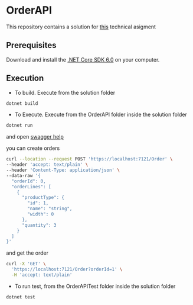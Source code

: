 # OrderAPI

This repository contains a solution for [this](https://github.com/albumprinter/dotnet-engineer-assignment) technical asigment 

## Prerequisites
Download and install the [.NET Core SDK 6.0](https://dotnet.microsoft.com/en-us/download/dotnet/6.0) on your computer.

## Execution

* To build. Execute from the solution folder
```bash
dotnet build
```
* To Execute. Execute from the OrderAPI folder inside the solution folder
```bash
dotnet run
```
and open [swagger help](https://localhost:7121/swagger/index.html)

you can create orders
```bash
curl --location --request POST 'https://localhost:7121/Order' \
--header 'accept: text/plain' \
--header 'Content-Type: application/json' \
--data-raw '{
  "orderId": 0,
  "orderLines": [
    {
      "productType": {
        "id": 1,
        "name": "string",
        "width": 0
      },
      "quantity": 3
    }
  ]
}'
```

and get the order
```bash
curl -X 'GET' \
  'https://localhost:7121/Order?orderId=1' \
  -H 'accept: text/plain'
```

* To run test, from the OrderAPITest folder inside the solution folder
```bash
dotnet test
```